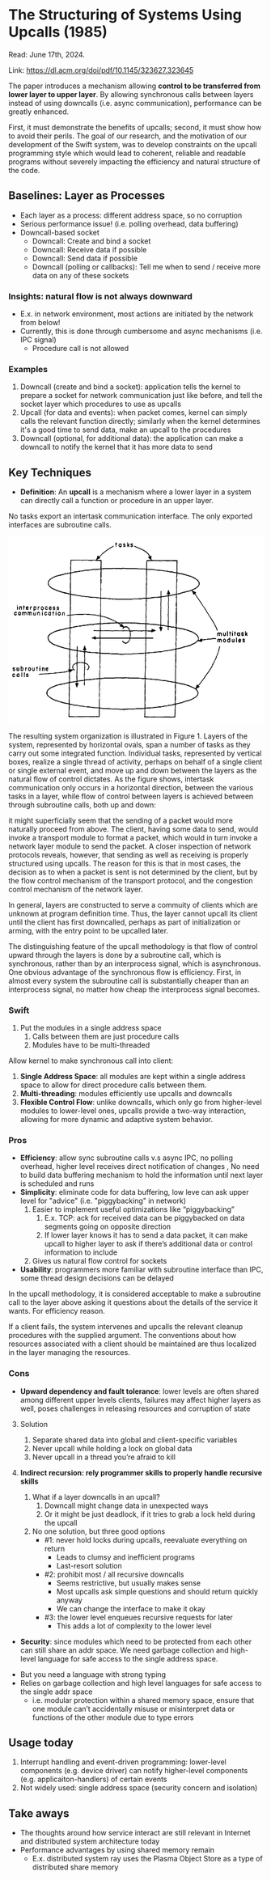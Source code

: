 # The Structuring of Systems Using Upcalls (1985)

Read: June 17th, 2024.

Link: https://dl.acm.org/doi/pdf/10.1145/323627.323645

The paper introduces a mechanism allowing **control to be transferred from lower layer to upper layer**. By allowing synchronous calls between layers instead of using downcalls (i.e. async communication), performance can be greatly enhanced. 

First, it must demonstrate the benefits of upcalls; second, it must show how to avoid their perils. The goal of our research, and the motivation of our development of the Swift system, was to develop constraints on the upcall programming style which would lead to coherent, reliable and readable programs without severely impacting the efficiency and natural structure of the code. 

## Baselines: Layer as Processes
- Each layer as a process: different address space, so no corruption
- Serious performance issue! (i.e. polling overhead, data buffering)
- Downcall-based socket 
    - Downcall: Create and bind a socket
    - Downcall: Receive data if possible
    - Downcall: Send data if possible
    - Downcall (polling or callbacks): Tell me when to send / receive more data on any of these sockets

### Insights: natural flow is not always downward

- E.x. in network environment, most actions are initiated by the network from below!
- Currently, this is done through cumbersome and async mechanisms (i.e. IPC signal)
    - Procedure call is not allowed

### Examples 
1. Downcall (create and bind a socket): application tells the kernel to prepare a socket for network communication just like before, and tell the socket layer which procedures to use as upcalls
2. Upcall (for data and events): when packet comes, kernel can simply calls the relevant function directly; similarly when the kernel determines it's a good time to send data, make an upcall to the procedures
3. Downcall (optional, for additional data): the application can make a downcall to notify the kernel that it has more data to send
   
## Key Techniques 
* **Definition**: An **upcall** is a mechanism where a lower layer in a system can directly call a function or procedure in an upper layer.

No tasks export an intertask communication interface. The only exported interfaces are subroutine calls.

![alt text](image.png)

The resulting system organization is illustrated in Figure 1. Layers of the system, represented by horizontal ovals, span a
number of tasks as they carry out some integrated function. Individual tasks, represented by vertical boxes, realize a single thread of activity, perhaps on behalf of a single client or single external event, and move up and down between the layers as the natural flow of control dictates. As the figure shows, intertask communication only occurs in a horizontal direction, between the various tasks in a layer, while flow of control between layers is achieved between through subroutine calls, both up and down:

it might superficially seem that the sending of a packet would more naturally proceed from above. The client, having some data to send, would invoke a transport module to format a packet, which would in turn invoke a network layer module to send the packet. A closer inspection of network protocols reveals, however, that sending as well as receiving is properly structured using upcalls. The reason for this is that in
most cases, the decision as to when a packet is sent is not determined by the client, but by the flow control mechanism of the transport protocol, and the congestion control mechanism of the network layer.

In general, layers are constructed to serve a commuity of clients which are unknown at program definition time. Thus, the layer cannot upcall its client until the client has first downcalled, perhaps as part of initialization or arming, with the entry point to be upcalled later.

The distinguishing feature of the upcall methodology is that flow of control upward through the layers is done by a subroutine call, which is synchronous, rather than by an interprocess signal, which is asynchronous. One obvious advantage of the synchronous flow is efficiency. First, in almost every system the subroutine call is substantially cheaper than an interprocess signal, no matter how cheap the interprocess signal becomes.

### Swift

1. Put the modules in a single address space 
    1. Calls between them are just procedure calls 
    2. Modules have to be multi-threaded

Allow kernel to make synchronous call into client: 
1. **Single Address Space**: all modules are kept within a single address space to allow for direct procedure calls between them.
2. **Multi-threading**: modules efficiently use upcalls and downcalls
3. **Flexible Control Flow**: unlike downcalls, which only go from higher-level modules to lower-level ones, upcalls provide a two-way interaction, allowing for more dynamic and adaptive system behavior.

### Pros
* **Efficiency**: allow sync subroutine calls v.s async IPC, no polling overhead, higher level receives direct notification of changes , No need to build data buffering mechanism to hold the information until next layer is scheduled and runs 
* **Simplicity**: eliminate code for data buffering, low leve can ask upper level for "advice" (i.e. "piggybacking" in network) 
  1. Easier to implement useful optimizations like “piggybacking”
      1. E.x. TCP: ack for received data can be piggybacked on data segments going on opposite direction 
      2. If lower layer knows it has to send a data packet, it can make upcall to higher layer to ask if there’s additional data or control information to include
  2. Gives us natural flow control for sockets
* **Usability**: programmers more familiar with subroutine interface than IPC, some thread design decisions can be delayed

In the upcall methodology, it is considered acceptable to make a subroutine call to the layer above asking it questions about the details of the service it wants. For efficiency reason. 

If a client fails, the system intervenes and upcalls the relevant cleanup procedures with the supplied argument. The conventions about how resources associated with a client should be maintained are thus localized in the layer
managing the resources.

### Cons
* **Upward dependency and fault tolerance**: lower levels are often shared among different upper levels clients, failures may affect higher layers as well, poses challenges in releasing resources and corruption of state

3. Solution
    1. Separate shared data into global and client-specific variables 
    2. Never upcall while holding a lock on global data
    3. Never upcall in a thread you’re afraid to kill

2. **Indirect recursion: rely programmer skills to properly handle recursive skills** 
    1. What if a layer downcalls in an upcall? 
        1. Downcall might change data in unexpected ways
        2. Or it might be just deadlock, if it tries to grab a lock held during the upcall 
    2. No one solution, but three good options 
        - #1: never hold locks during upcalls, reevaluate everything on return
            - Leads to clumsy and inefficient programs
            - Last-resort solution
        - #2: prohibit most / all recursive downcalls
            - Seems restrictive, but usually makes sense
            - Most upcalls ask simple questions and should return quickly anyway
            - We can change the interface to make it okay
        - #3: the lower level enqueues recursive requests for later
            - This adds a lot of complexity to the lower level
  
* **Security**: since modules which need to be protected from each other can still share an addr space. We need garbage collection and high-level language for safe access to the single address space.
- But you need a language with strong typing
- Relies on garbage collection and high level languages for safe access to the single addr space
    - i.e. modular protection within a shared memory space, ensure that one module can’t accidentally misuse or misinterpret data or functions of the other module due to type errors

## Usage today 
1. Interrupt handling and event-driven programming: lower-level components (e.g. device driver) can notify higher-level components (e.g. applicaiton-handlers) of certain events
2. Not widely used: single address space (security concern and isolation) 

## Take aways

- The thoughts around how service interact are still relevant in Internet and distributed system architecture today
- Performance advantages by using shared memory remain
    - E.x. distributed system ray uses the Plasma Object Store as a type of distributed share memory